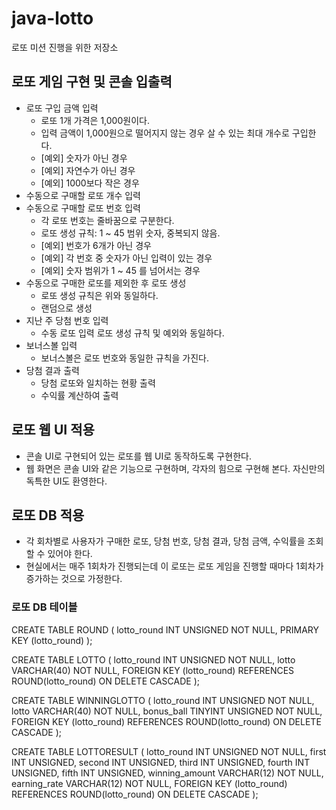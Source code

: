 # java-lotto
로또 미션 진행을 위한 저장소

## 로또 게임 구현 및 콘솔 입출력
- 로또 구입 금액 입력
  - 로또 1개 가격은 1,000원이다.
  - 입력 금액이 1,000원으로 떨어지지 않는 경우 살 수 있는 최대 개수로 구입한다.
  - [예외] 숫자가 아닌 경우
  - [예외] 자연수가 아닌 경우
  - [예외] 1000보다 작은 경우
- 수동으로 구매할 로또 개수 입력
- 수동으로 구매할 로또 번호 입력
  - 각 로또 번호는 줄바꿈으로 구분한다.
  - 로또 생성 규칙: 1 ~ 45 범위 숫자, 중복되지 않음.
  - [예외] 번호가 6개가 아닌 경우
  - [예외] 각 번호 중 숫자가 아닌 입력이 있는 경우
  - [예외] 숫자 범위가 1 ~ 45 를 넘어서는 경우
- 수동으로 구매한 로또를 제외한 후 로또 생성
  - 로또 생성 규칙은 위와 동일하다.
  - 랜덤으로 생성
- 지난 주 당첨 번호 입력
  - 수동 로또 입력 로또 생성 규칙 및 예외와 동일하다.
- 보너스볼 입력
  - 보너스볼은 로또 번호와 동일한 규칙을 가진다.
- 당첨 결과 출력
  - 당첨 로또와 일치하는 현황 출력
  - 수익률 계산하여 출력
  
## 로또 웹 UI 적용
- 콘솔 UI로 구현되어 있는 로또를 웹 UI로 동작하도록 구현한다.
- 웹 화면은 콘솔 UI와 같은 기능으로 구현하며, 각자의 힘으로 구현해 본다. 자신만의 독특한 UI도 환영한다.

## 로또 DB 적용
- 각 회차별로 사용자가 구매한 로또, 당첨 번호, 당첨 결과, 당첨 금액, 수익률을 조회할 수 있어야 한다.
- 현실에서는 매주 1회차가 진행되는데 이 로또는 로또 게임을 진행할 때마다 1회차가 증가하는 것으로 가정한다.

### 로또 DB 테이블
CREATE TABLE ROUND (
    lotto_round INT UNSIGNED NOT NULL,
    PRIMARY KEY (lotto_round)
);

CREATE TABLE LOTTO (
    lotto_round INT UNSIGNED NOT NULL,
    lotto VARCHAR(40) NOT NULL,
    FOREIGN KEY (lotto_round)
    REFERENCES ROUND(lotto_round) ON DELETE CASCADE
);

CREATE TABLE WINNINGLOTTO (
    lotto_round INT UNSIGNED NOT NULL,
    lotto VARCHAR(40) NOT NULL,
    bonus_ball TINYINT UNSIGNED NOT NULL,
    FOREIGN KEY (lotto_round)
    REFERENCES ROUND(lotto_round) ON DELETE CASCADE
);

CREATE TABLE LOTTORESULT (
    lotto_round INT UNSIGNED NOT NULL,
    first INT UNSIGNED,
    second INT UNSIGNED,
    third INT UNSIGNED,
    fourth INT UNSIGNED,
    fifth INT UNSIGNED,
    winning_amount VARCHAR(12) NOT NULL,
    earning_rate VARCHAR(12) NOT NULL,
    FOREIGN KEY (lotto_round)
    REFERENCES ROUND(lotto_round) ON DELETE CASCADE
);
